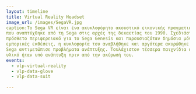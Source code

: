 ```yaml
---
layout: timeline 
title: Virtual Reality Headset 
image_url: /images/SegaVR.jpg
caption:Το Sega VR είναι ένα ακυκλοφόρητο ακουστικό εικονικής πραγματικότητας
που αναπτύχθηκε από τη Sega στις αρχές της δεκαετίας του 1990. Σχεδιάστηκε ως ένα
πρόσθετο περιφερειακό για το Sega Genesis και παρουσιαζόταν δημόσια μόνο σε πολλές
εμπορικές εκθέσεις, η κυκλοφορία του αναβλήθηκε και αργότερα ακυρώθηκε οριστικά αφού η
Sega αντιμετώπισε προβλήματα ανάπτυξης. Τουλάχιστον τέσσερα παιχνίδια σε εξέλιξη για το
υλικό ήταν υπό ανάπτυξη πριν από την ακύρωσή του. 
events:
  - vlp-virtual-reality
  - vlp-data-glove
  - vlp-data-suit
  
---
```

